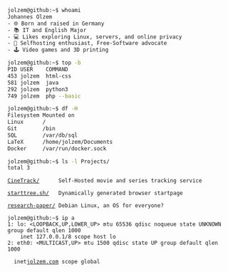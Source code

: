 ```bash
jolzem@github:~$ whoami
Johannes Olzem
- 🌐 Born and raised in Germany
- 📚 IT and English Major
- 💻 Likes exploring Linux, servers, and online privacy
- 💾 Selfhosting enthusiast, Free-Software advocate
- 🕹️ Video games and 3D printing

jolzem@github:~$ top -b
PID USER    COMMAND
453 jolzem  html-css
581 jolzem  java
292 jolzem  python3
749 jolzem  php --basic

jolzem@github:~$ df -H
Filesystem Mounted on
Linux      /
Git        /bin
SQL        /var/db/sql
LaTeX      /home/jolzem/Documents
Docker     /var/run/docker.sock

jolzem@github:~$ ls -l Projects/
total 3
```
[`CineTrack/`](https://github.com/jolzem/cinetrack)`      Self-Hosted movie and series tracking service`

[`starttree.sh/`](https://github.com/jolzem/starttree.sh)`   Dynamically generated browser startpage`

[`research-paper/`](https://github.com/jolzem/jolzem.github.io/blob/main/facharbeit.pdf)` Debian Linux, an OS for everyone?`

```
jolzem@github:~$ ip a
1: lo: <LOOPBACK,UP,LOWER_UP> mtu 65536 qdisc noqueue state UNKNOWN group default qlen 1000
    inet 127.0.0.1/8 scope host lo
2: eth0: <MULTICAST,UP> mtu 1500 qdisc state UP group default qlen 1000
```

`   inet `[`jolzem.com`](https://jolzem.com)` scope global`
